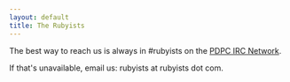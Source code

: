 ```yaml
---
layout: default
title: The Rubyists
---
```

The best way to reach us is always in #rubyists on the [PDPC IRC Network](http://freenode.org).

If that's unavailable, email us: rubyists at rubyists dot com.
